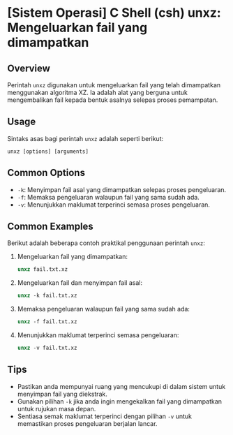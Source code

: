 # [Sistem Operasi] C Shell (csh) unxz: Mengeluarkan fail yang dimampatkan

## Overview
Perintah `unxz` digunakan untuk mengeluarkan fail yang telah dimampatkan menggunakan algoritma XZ. Ia adalah alat yang berguna untuk mengembalikan fail kepada bentuk asalnya selepas proses pemampatan.

## Usage
Sintaks asas bagi perintah `unxz` adalah seperti berikut:

```
unxz [options] [arguments]
```

## Common Options
- `-k`: Menyimpan fail asal yang dimampatkan selepas proses pengeluaran.
- `-f`: Memaksa pengeluaran walaupun fail yang sama sudah ada.
- `-v`: Menunjukkan maklumat terperinci semasa proses pengeluaran.

## Common Examples
Berikut adalah beberapa contoh praktikal penggunaan perintah `unxz`:

1. Mengeluarkan fail yang dimampatkan:
   ```csh
   unxz fail.txt.xz
   ```

2. Mengeluarkan fail dan menyimpan fail asal:
   ```csh
   unxz -k fail.txt.xz
   ```

3. Memaksa pengeluaran walaupun fail yang sama sudah ada:
   ```csh
   unxz -f fail.txt.xz
   ```

4. Menunjukkan maklumat terperinci semasa pengeluaran:
   ```csh
   unxz -v fail.txt.xz
   ```

## Tips
- Pastikan anda mempunyai ruang yang mencukupi di dalam sistem untuk menyimpan fail yang diekstrak.
- Gunakan pilihan `-k` jika anda ingin mengekalkan fail yang dimampatkan untuk rujukan masa depan.
- Sentiasa semak maklumat terperinci dengan pilihan `-v` untuk memastikan proses pengeluaran berjalan lancar.